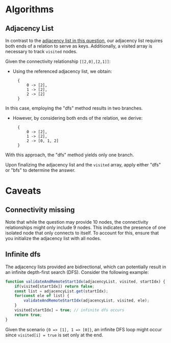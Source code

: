 # Algorithms
## Adjacency List
In contrast to the [adjacency list in this question](https://github.com/liushuyu6666/Algorithm_Leetcode_JavaScript/tree/master/Kill_Process#adjacency-list), our adjacency list requires both ends of a relation to serve as keys. Additionally, a visited array is necessary to track `visited` nodes.

Given the connectivity relationship `[[2,0],[2,1]]`:
* Using the referenced adjacency list, we obtain:
  ```text
    {
        0 -> [2],
        1 -> [2],
        2 -> [2]
    }
  ```
In this case, employing the "dfs" method results in two branches.
* However, by considering both ends of the relation, we derive:
  ```text
    {
        0 -> [2],
        1 -> [2],
        2 -> [0, 1, 2]
    }
  ```
With this approach, the "dfs" method yields only one branch.

Upon finalizing the adjacency list and the `visited` array, apply either "dfs" or "bfs" to determine the answer.

# Caveats
## Connectivity missing
Note that while the question may provide 10 nodes, the connectivity relationships might only include 9 nodes. This indicates the presence of one isolated node that only connects to itself. To account for this, ensure that you initialize the adjacency list with all nodes.

## Infinite dfs
The adjacency lists provided are bidirectional, which can potentially result in an infinite depth-first search (DFS). Consider the following example:
```javascript
function validateAndRemoteStartIdx(adjacencyList, visited, startIdx) {
    if(visited[startIdx]) return false;
    const list = adjacencyList.get(startIdx);
    for(const ele of list) {
        validateAndRemoteStartIdx(adjacencyList, visited, ele);
    }
    visited[startIdx] = true; // infinite dfs occurs
    return true;
}
```
Given the scenario `{0 => [1], 1 => [0]}`, an infinite DFS loop might occur since `visited[i] = true` is set only at the end.